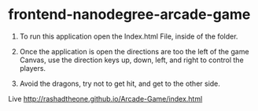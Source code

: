 frontend-nanodegree-arcade-game
===============================

1. To run this application open the Index.html File, inside of the folder. 

2. Once the application is open the directions are too the left of the game Canvas, 
use the direction keys up, down, left, and right to control the players. 

3. Avoid the dragons, try not to get hit, and get to the other side. 

Live http://rashadtheone.github.io/Arcade-Game/index.html


